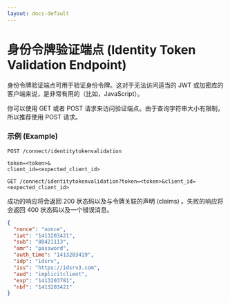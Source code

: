 ```yaml
---
layout: docs-default
---
```


# 身份令牌验证端点 (Identity Token Validation Endpoint)

身份令牌验证端点可用于验证身份令牌。这对于无法访问适当的 JWT 或加密库的客户端来说，是非常有用的（比如，JavaScript）。

你可以使用 GET 或者 POST 请求来访问验证端点。由于查询字符串大小有限制，所以推荐使用 POST 请求。

### 示例 (Example)

```
POST /connect/identitytokenvalidation

token=<token>&
client_id=<expected_client_id>
```

```
GET /connect/identitytokenvalidation?token=<token>&client_id=<expected_client_id>
```

成功的响应将会返回 200 状态码以及与令牌关联的声明 (claims) 。失败的响应将会返回 400 状态码以及一个错误消息。

```json
{
  "nonce": "nonce",
  "iat": "1413203421",
  "sub": "88421113",
  "amr": "password",
  "auth_time": "1413203419",
  "idp": "idsrv",
  "iss": "https://idsrv3.com",
  "aud": "implicitclient",
  "exp": "1413203781",
  "nbf": "1413203421"
}
```
